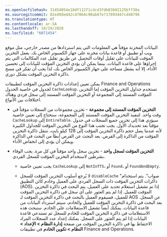 ```yaml
---
ms.openlocfilehash: 31454054e10df112f1cdcd3fdb83b92125bff30a
ms.sourcegitcommit: 82ed9ded42c47064c90ab6fe717893447cd48796
ms.translationtype: HT
ms.contentlocale: ar-SA
ms.lasthandoff: 10/19/2020
ms.locfileid: "6071454"
---
```

البيانات المخزنة مؤقتاً هي المعلومات التي يتم استردادها من مصدر خارجي، مثل موقع ويب أو تطبيق أو قاعدة بيانات مخزنة على جهاز الكمبيوتر الخاص بك.
يعمل التخزين المؤقت للبيانات على تقليل أوقات التحميل عن طريق تقليل عدد المكالمات التي يتم إجراؤها على قاعدة البيانات. بينما يمكن أن يؤدي التخزين المؤقت للبيانات إلى تحسين الأداء، إلا أنه يشغل مساحة على جهاز الكمبيوتر الخاص بك، لذا يجب أن تفكر في مسح ذاكرة التخزين المؤقت بشكل دوري.
 
يمكن تعيين إعدادات ذاكرة التخزين المؤقت لتطبيقات Finance and Operations لجدول في خاصية الجدول `CacheLookup`. تستخدم جداول التخزين المؤقت إما التخزين المؤقت المستند إلى المجموعة أو التخزين المؤقت المستند إلى سجل فردي وهناك اختلافات بين الأنواع.

-   **التخزين المؤقت المستند إلى مجموعة** - تخزين مجموعات من السجلات مؤقتاً في وقت واحد. لتنفيذ التخزين المؤقت المستند إلى المجموعة، ستحتاج إلى تعيين خاصية `CacheLookup` إلى `EntireTable`.
    سيؤدي هذا إلى تخزين جميع السجلات في جدول مؤقتاً بعد تحديدك الأول. يجب تجنب هذا النوع من التخزين المؤقت للجداول الكبيرة لأنه عندما يصل حجم ذاكرة التخزين المؤقت إلى 128 كيلو بايت، تنتقل ذاكرة التخزين المؤقت من الذاكرة إلى القرص. يعد البحث عن القرص أبطأ من البحث في الذاكرة ويمكن أن يؤدي إلى انخفاض الأداء.

-   **التخزين المؤقت لسجل واحد** - تخزين سجل واحد مؤقتاً في كل مرة. يجب الوفاء بشرطين لاستخدام التخزين المؤقت للسجل الفردي.
 
    -   يجب تعيين خاصية `CacheLookup` إلى `NotInTTS`، أو `Found`، أو `FoundAndEmpty`.

    -   لا يُرجع أسلوب التخزين المؤقت للسجل `disableCache` "صواب". يتم استخدام ذاكرات التخزين المؤقت ذات السجل الفردي على العميل وخادم كائن التطبيق (AOS). إذا تم تشغيل استعلام تحديد على العميل، يتم البحث في ذاكرة التخزين المؤقت للعميل. إذا لم يتم العثور على أي سجل في ذاكرة التخزين المؤقت للعميل، فسيقوم العميل بالبحث في ذاكرة التخزين المؤقت لـ AOS عن السجل. بعد البحث في ذاكرة التخزين المؤقت للعميل والخادم، سيتم استرداد البيانات من قاعدة البيانات. يمكنك أيضاً تشغيل الاستعلامات على الخادم. ستبحث هذه الاستعلامات في ذاكرة التخزين المؤقت للخادم للسجل ثم تستدعي قاعدة البيانات إذا لم يتم العثور على السجل. يمكنك إعداد عدد السجلات المراد الاحتفاظ بها في ذاكرة التخزين المؤقت من صفحة **إدارة النظام > الإعداد > النظام > تكوين الخادم** في تطبيقات Finance and Operations.
